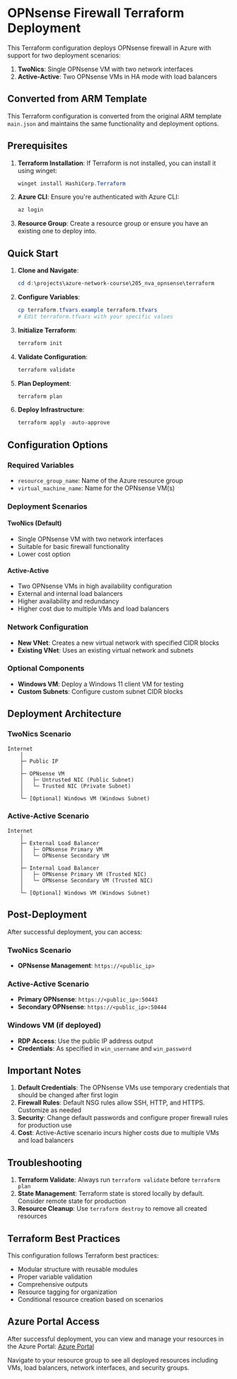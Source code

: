 # OPNsense Firewall Terraform Deployment

This Terraform configuration deploys OPNsense firewall in Azure with support for two deployment scenarios:

1. **TwoNics**: Single OPNsense VM with two network interfaces
2. **Active-Active**: Two OPNsense VMs in HA mode with load balancers

## Converted from ARM Template

This Terraform configuration is converted from the original ARM template `main.json` and maintains the same functionality and deployment options.

## Prerequisites

1. **Terraform Installation**: If Terraform is not installed, you can install it using winget:
   ```powershell
   winget install HashiCorp.Terraform
   ```

2. **Azure CLI**: Ensure you're authenticated with Azure CLI:
   ```powershell
   az login
   ```

3. **Resource Group**: Create a resource group or ensure you have an existing one to deploy into.

## Quick Start

1. **Clone and Navigate**:
   ```powershell
   cd d:\projects\azure-network-course\205_nva_opnsense\terraform
   ```

2. **Configure Variables**:
   ```powershell
   cp terraform.tfvars.example terraform.tfvars
   # Edit terraform.tfvars with your specific values
   ```

3. **Initialize Terraform**:
   ```powershell
   terraform init
   ```

4. **Validate Configuration**:
   ```powershell
   terraform validate
   ```

5. **Plan Deployment**:
   ```powershell
   terraform plan
   ```

6. **Deploy Infrastructure**:
   ```powershell
   terraform apply -auto-approve
   ```

## Configuration Options

### Required Variables

- `resource_group_name`: Name of the Azure resource group
- `virtual_machine_name`: Name for the OPNsense VM(s)

### Deployment Scenarios

#### TwoNics (Default)
- Single OPNsense VM with two network interfaces
- Suitable for basic firewall functionality
- Lower cost option

#### Active-Active
- Two OPNsense VMs in high availability configuration
- External and internal load balancers
- Higher availability and redundancy
- Higher cost due to multiple VMs and load balancers

### Network Configuration

- **New VNet**: Creates a new virtual network with specified CIDR blocks
- **Existing VNet**: Uses an existing virtual network and subnets

### Optional Components

- **Windows VM**: Deploy a Windows 11 client VM for testing
- **Custom Subnets**: Configure custom subnet CIDR blocks

## Deployment Architecture

### TwoNics Scenario
```
Internet
    │
    ├─ Public IP
    │
    ├─ OPNsense VM
    │   ├─ Untrusted NIC (Public Subnet)
    │   └─ Trusted NIC (Private Subnet)
    │
    └─ [Optional] Windows VM (Windows Subnet)
```

### Active-Active Scenario
```
Internet
    │
    ├─ External Load Balancer
    │   ├─ OPNsense Primary VM
    │   └─ OPNsense Secondary VM
    │
    ├─ Internal Load Balancer
    │   ├─ OPNsense Primary VM (Trusted NIC)
    │   └─ OPNsense Secondary VM (Trusted NIC)
    │
    └─ [Optional] Windows VM (Windows Subnet)
```

## Post-Deployment

After successful deployment, you can access:

### TwoNics Scenario
- **OPNsense Management**: `https://<public_ip>`

### Active-Active Scenario
- **Primary OPNsense**: `https://<public_ip>:50443`
- **Secondary OPNsense**: `https://<public_ip>:50444`

### Windows VM (if deployed)
- **RDP Access**: Use the public IP address output
- **Credentials**: As specified in `win_username` and `win_password`

## Important Notes

1. **Default Credentials**: The OPNsense VMs use temporary credentials that should be changed after first login
2. **Firewall Rules**: Default NSG rules allow SSH, HTTP, and HTTPS. Customize as needed
3. **Security**: Change default passwords and configure proper firewall rules for production use
4. **Cost**: Active-Active scenario incurs higher costs due to multiple VMs and load balancers

## Troubleshooting

1. **Terraform Validate**: Always run `terraform validate` before `terraform plan`
2. **State Management**: Terraform state is stored locally by default. Consider remote state for production
3. **Resource Cleanup**: Use `terraform destroy` to remove all created resources

## Terraform Best Practices

This configuration follows Terraform best practices:
- Modular structure with reusable modules
- Proper variable validation
- Comprehensive outputs
- Resource tagging for organization
- Conditional resource creation based on scenarios

## Azure Portal Access

After successful deployment, you can view and manage your resources in the Azure Portal:
[Azure Portal](https://portal.azure.com)

Navigate to your resource group to see all deployed resources including VMs, load balancers, network interfaces, and security groups.
